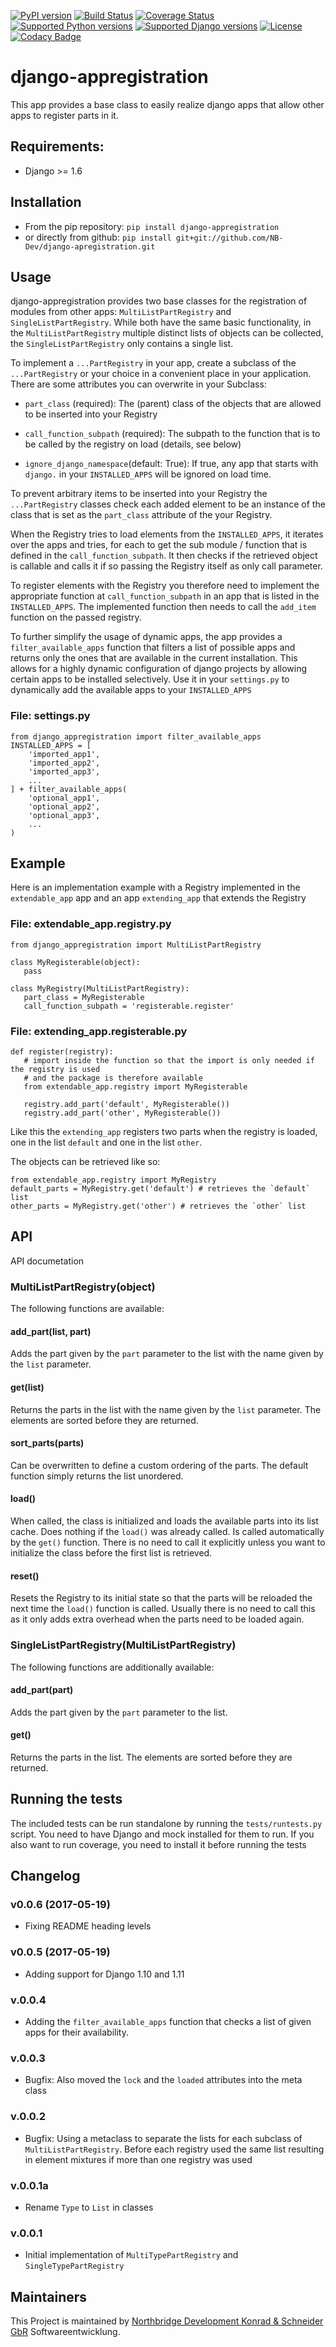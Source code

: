 [![PyPI version](https://img.shields.io/pypi/v/django-appregistration.svg)](http://badge.fury.io/py/django-appregistration) [![Build Status](https://travis-ci.org/NB-Dev/django-appregistration.svg?branch=master)](https://travis-ci.org/NB-Dev/django-appregistration) [![Coverage Status](https://coveralls.io/repos/NB-Dev/django-appregistration/badge.svg?branch=master&service=github)](https://coveralls.io/github/NB-Dev/django-appregistration?branch=master) [![Supported Python versions](https://img.shields.io/pypi/pyversions/django-appregistration.svg)](https://pypi.python.org/pypi/django-appregistration/) [![Supported Django versions](https://img.shields.io/badge/Django-1.6%2C%201.7%2C%201.8%2C%201.9%2C%201.10%2C%201.11%2C%202.0-brightgreen.svg)](https://pypi.python.org/pypi/django-pluggableappsettings/) [![License](https://img.shields.io/pypi/l/django-appregistration.svg)](https://pypi.python.org/pypi/django-appregistration/) [![Codacy Badge](https://api.codacy.com/project/badge/grade/e9e55c2658d54801b6b29a1f52173dcf)](https://www.codacy.com/app/tim_11/django-appregistation)

# django-appregistration


This app provides a base class to easily realize django apps that allow other apps to register parts in it.

## Requirements:

* Django >= 1.6

## Installation

* From the pip repository: `pip install django-appregistration`
* or directly from github: `pip install git+git://github.com/NB-Dev/django-apregistration.git`

## Usage

django-appregistration provides two base classes for the registration of modules from other apps:
`MultiListPartRegistry` and `SingleListPartRegistry`. While both have the same basic functionality, in the
`MultiListPartRegistry` multiple distinct lists of objects can be collected, the `SingleListPartRegistry` only
contains a single list.

To implement a `...PartRegistry` in your app, create a subclass of the `...PartRegistry` or your choice in a convenient
place in your application. There are some attributes you can overwrite in your Subclass:

* `part_class` (required): The (parent) class of the objects that are allowed to be inserted into your Registry

* `call_function_subpath` (required): The subpath to the function that is to be called by the registry on load (details,
see below)

* `ignore_django_namespace`(default: True): If true, any app that starts with `django.` in your `INSTALLED_APPS` will be
ignored on load time.

To prevent arbitrary items to be inserted into your Registry the `...PartRegistry` classes check each added element to
be an instance of the class that is set as the `part_class` attribute of the your Registry.
 
When the Registry tries to load elements from the `INSTALLED_APPS`, it iterates over the apps and tries, for each to get
the sub module / function that is defined in the `call_function_subpath`. It then checks if the retrieved object is
callable and calls it if so passing the Registry itself as only call parameter.

To register elements with the Registry you therefore need to implement the appropriate function at
`call_function_subpath` in an app that is listed in the `INSTALLED_APPS`. The implemented function then needs to call
the `add_item` function on the passed registry.

To further simplify the usage of dynamic apps, the app provides a `filter_available_apps` function that filters a list
of possible apps and returns only the ones that are available in the current installation. This allows for a highly
dynamic configuration of django projects by allowing certain apps to be installed selectively. Use it in your
`settings.py` to dynamically add the available apps to your `INSTALLED_APPS`

### File: settings.py
    from django_appregistration import filter_available_apps
    INSTALLED_APPS = [
        'imported_app1',
        'imported_app2',
        'imported_app3',
        ...
    ] + filter_available_apps(
        'optional_app1',
        'optional_app2',
        'optional_app3',
        ...
    )

## Example
Here is an implementation example with a Registry implemented in the `extendable_app` app and an app `extending_app` 
that extends the Registry

### File: extendable_app.registry.py
    from django_appregistration import MultiListPartRegistry
    
    class MyRegisterable(object):
       pass
    
    class MyRegistry(MultiListPartRegistry):
       part_class = MyRegisterable
       call_function_subpath = 'registerable.register'

### File: extending_app.registerable.py
    def register(registry):
       # import inside the function so that the import is only needed if the registry is used
       # and the package is therefore available
       from extendable_app.registry import MyRegisterable
       
       registry.add_part('default', MyRegisterable())
       registry.add_part('other', MyRegisterable())

Like this the `extending_app` registers two parts when the registry is loaded, one in the list `default` and one
in the list `other`.

The objects can be retrieved like so:

    from extendable_app.registry import MyRegistry
    default_parts = MyRegistry.get('default') # retrieves the `default` list
    other_parts = MyRegistry.get('other') # retrieves the `other` list
   


## API

API documetation

### MultiListPartRegistry(object)
The following functions are available:

#### add_part(list, part)
Adds the part given by the `part` parameter to the list with the name given by the `list` parameter.

#### get(list)
Returns the parts in the list with the name given by the `list` parameter. The elements are sorted before they are
returned.

#### sort_parts(parts)
Can be overwritten to define a custom ordering of the parts. The default function simply returns the list unordered.

#### load()
When called, the class is initialized and loads the available parts into its list cache. Does nothing if the `load()`
was already called. Is called automatically by the `get()` function. There is no need to call it explicitly unless you
want to initialize the class before the first list is retrieved.

#### reset()
Resets the Registry to its initial state so that the parts will be reloaded the next time the `load()` function is
called. Usually there is no need to call this as it only adds extra overhead when the parts need to be loaded again.

### SingleListPartRegistry(MultiListPartRegistry)
The following functions are additionally available:

#### add_part(part)
Adds the part given by the `part` parameter to the list.

#### get()
Returns the parts in the list. The elements are sorted before they are returned.


## Running the tests

The included tests can be run standalone by running the `tests/runtests.py` script. You need to have Django and
mock installed for them to run. If you also want to run coverage, you need to install it before running the tests

## Changelog

### v0.0.6 (2017-05-19)
- Fixing README heading levels

### v0.0.5 (2017-05-19)
- Adding support for Django 1.10 and 1.11

### v.0.0.4
- Adding the `filter_available_apps` function that checks a list of given apps for their availability.

### v.0.0.3
- Bugfix: Also moved the `lock` and the `loaded` attributes into the meta class 

### v.0.0.2
- Bugfix: Using a metaclass to separate the lists for each subclass of `MultiListPartRegistry`. Before each registry
used the same list resulting in element mixtures if more than one registry was used

### v.0.0.1a
- Rename `Type` to `List` in classes

### v.0.0.1

- Initial implementation of `MultiTypePartRegistry` and `SingleTypePartRegistry`


## Maintainers
This Project is maintained by [Northbridge Development Konrad & Schneider GbR](http://www.northbridge-development.de) Softwareentwicklung.
